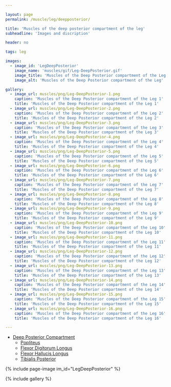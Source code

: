 ```yaml
---

layout: page
permalink: /muscle/leg/deepposterior/

title: 'Muscles of the deep posterior compartment of the leg'
subheadline: 'Images and discription'

header: no

tags: leg

images:
  - image_id: 'LegDeepPosterior'
    image_name: 'muscles/gif/Leg-DeepPosterior.gif'
    image_title: 'Muscles of the Deep Posterior compartment of the Leg'
    image_alt: 'Muscles of the Deep Posterior compartment of the Leg' 

gallery:
  - image_url: muscles/png/Leg-DeepPosterior-1.png
    caption: 'Muscles of the Deep Posterior compartment of the Leg 1'
    title: 'Muscles of the Deep Posterior compartment of the Leg 1'
  - image_url: muscles/png/Leg-DeepPosterior-2.png
    caption: 'Muscles of the Deep Posterior compartment of the Leg 2'
    title: 'Muscles of the Deep Posterior compartment of the Leg 2'
  - image_url: muscles/png/Leg-DeepPosterior-3.png
    caption: 'Muscles of the Deep Posterior compartment of the Leg 3'
    title: 'Muscles of the Deep Posterior compartment of the Leg 3'
  - image_url: muscles/png/Leg-DeepPosterior-4.png
    caption: 'Muscles of the Deep Posterior compartment of the Leg 4'
    title: 'Muscles of the Deep Posterior compartment of the Leg 4'
  - image_url: muscles/png/Leg-DeepPosterior-5.png
    caption: 'Muscles of the Deep Posterior compartment of the Leg 5'
    title: 'Muscles of the Deep Posterior compartment of the Leg 5'
  - image_url: muscles/png/Leg-DeepPosterior-6.png
    caption: 'Muscles of the Deep Posterior compartment of the Leg 6'
    title: 'Muscles of the Deep Posterior compartment of the Leg 6'
  - image_url: muscles/png/Leg-DeepPosterior-7.png
    caption: 'Muscles of the Deep Posterior compartment of the Leg 7'
    title: 'Muscles of the Deep Posterior compartment of the Leg 7'
  - image_url: muscles/png/Leg-DeepPosterior-8.png
    caption: 'Muscles of the Deep Posterior compartment of the Leg 8'
    title: 'Muscles of the Deep Posterior compartment of the Leg 8'
  - image_url: muscles/png/Leg-DeepPosterior-9.png
    caption: 'Muscles of the Deep Posterior compartment of the Leg 9'
    title: 'Muscles of the Deep Posterior compartment of the Leg 9'
  - image_url: muscles/png/Leg-DeepPosterior-10.png
    caption: 'Muscles of the Deep Posterior compartment of the Leg 10'
    title: 'Muscles of the Deep Posterior compartment of the Leg 10'
  - image_url: muscles/png/Leg-DeepPosterior-11.png
    caption: 'Muscles of the Deep Posterior compartment of the Leg 11'
    title: 'Muscles of the Deep Posterior compartment of the Leg 11'
  - image_url: muscles/png/Leg-DeepPosterior-12.png
    caption: 'Muscles of the Deep Posterior compartment of the Leg 12'
    title: 'Muscles of the Deep Posterior compartment of the Leg 12'
  - image_url: muscles/png/Leg-DeepPosterior-13.png
    caption: 'Muscles of the Deep Posterior compartment of the Leg 13'
    title: 'Muscles of the Deep Posterior compartment of the Leg 13'
  - image_url: muscles/png/Leg-DeepPosterior-14.png
    caption: 'Muscles of the Deep Posterior compartment of the Leg 14'
    title: 'Muscles of the Deep Posterior compartment of the Leg 14'
  - image_url: muscles/png/Leg-DeepPosterior-15.png
    caption: 'Muscles of the Deep Posterior compartment of the Leg 15'
    title: 'Muscles of the Deep Posterior compartment of the Leg 15'
  - image_url: muscles/png/Leg-DeepPosterior-16.png
    caption: 'Muscles of the Deep Posterior compartment of the Leg 16'
    title: 'Muscles of the Deep Posterior compartment of the Leg 16'

---
```


- [Deep Posterior Compartment](/muscle/leg/deepposterior)
  - [Popliteus](/muscle/leg/popliteus/)
  - [Flexor Digitorum Longus](/muscle/leg/flexordigitorumlongus/)
  - [Flexor Hallucis Longus](/muscle/leg/flexorhallucislongus/)
  - [Tibialis Posterior](/muscle/leg/tibialisposterior/)

{% include page-image im_id="LegDeepPosterior" %}

{% include gallery %}